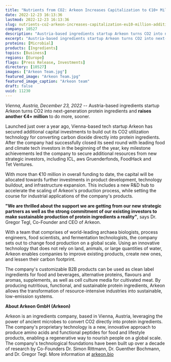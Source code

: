 ```yaml
---
title: "Nutrients from CO2: Arkeon Increases Capitalization to €10+ Million in Additional Fundraiser"
date: 2022-12-23 16:13:36
lastmod: 2022-12-23 16:13:36
slug: nutrients-co2-arkeon-increases-capitalization-eu10-million-additional-fundraiser
company: 10527
description: "Austria-based ingredients startup Arkeon turns CO2 into next-generation protein ingredients and raises another €4+ million to do more, sooner."
excerpt: "Austria-based ingredients startup Arkeon turns CO2 into next-generation protein ingredients and raises another €4+ million to do more, sooner."
proteins: [Microbial]
products: [Ingredients]
topics: [Business]
regions: [Europe]
flags: [Press Release, Investments]
directory: [10527]
images: ["Arkeon Team.jpg"]
featured_image: "Arkeon Team.jpg"
featured_image_caption: "Arkeon team"
draft: false
uuid: 11230
---
```

*Vienna, Austria, December 23, 2022* -- Austria-based ingredients
startup Arkeon turns CO2 into next-generation protein ingredients and
**raises another €4+ million** to do more, sooner. 

Launched just over a year ago, Vienna-based tech startup Arkeon has
secured additional capital investments to build out its CO2 utilization
technology for converting carbon dioxide directly into protein
ingredients. After the company had successfully closed its seed round
with leading food and climate tech investors in the beginning of the
year, key milestone achievements led the company to secure additional
resources from new strategic investors, including ICL, aws
Gruenderfonds, FoodHack and Tet Ventures. 

With more than €10 million in overall funding to date, the capital will
be allocated towards further investments in product development,
technology buildout, and infrastructure expansion. This includes a new
R&D hub to accelerate the scaling of Arkeon's production process, while
setting the course for industrial applications of the
company's products. 

**"We are thrilled about the support we are getting from our new
strategic partners as well as the strong commitment of our existing
investors to make sustainable production of protein ingredients a
reality"**, says Dr. Gregor Tegl, Co-Founder and CEO of Arkeon. 

With a team that comprises of world-leading archaea biologists, process
engineers, food scientists, and fermentation technologists, the company
sets out to change food production on a global scale. Using an
innovative technology that does not rely on land, animals, or large
quantities of water, Arkeon enables companies to improve existing
products, create new ones, and lessen their carbon footprint. 

The company's customizable B2B products can be used as clean label
ingredients for food and beverages, alternative proteins, flavours and
aromas, supplements, as well as cell culture media for cultivated meat.
By producing nutritious, functional, and sustainable protein
ingredients, Arkeon allows the transformation of resource-intensive
industries into sustainable, low-emission systems.

**About Arkeon GmbH (Arkeon)**

Arkeon is an ingredients company, based in Vienna, Austria, leveraging
the power of ancient microbes to convert CO2 directly into protein
ingredients. The company's proprietary technology is a new, innovative
approach to produce amino acids and functional peptides for food and
lifestyle products, enabling a regenerative way to nourish people on a
global scale. The company's technological foundations have been built up
over a decade of research by Co-Founders Dr. Simon Rittmann, Dr.
Guenther Bochmann, and Dr. Gregor Tegl. More information at
[arkeon.bio](https://arkeon.bio/)
